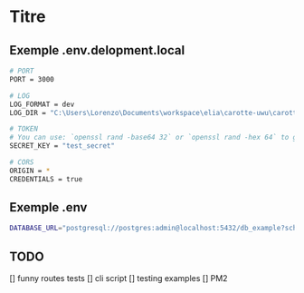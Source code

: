 # Titre

## Exemple .env.delopment.local

```bash
# PORT
PORT = 3000

# LOG
LOG_FORMAT = dev
LOG_DIR = "C:\Users\Lorenzo\Documents\workspace\elia\carotte-uwu\carotte-api\logs"

# TOKEN
# You can use: `openssl rand -base64 32` or `openssl rand -hex 64` to generate one
SECRET_KEY = "test_secret"

# CORS
ORIGIN = *
CREDENTIALS = true

```

## Exemple .env

```bash
DATABASE_URL="postgresql://postgres:admin@localhost:5432/db_example?schema=test"
```

## TODO

[] funny routes tests
[] cli script
[] testing examples
[] PM2